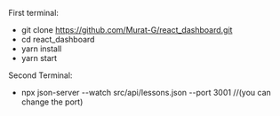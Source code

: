 First terminal:

- git clone https://github.com/Murat-G/react_dashboard.git
- cd react_dashboard
- yarn install
- yarn start

Second Terminal:

- npx json-server --watch src/api/lessons.json --port 3001    //(you can change the port)

